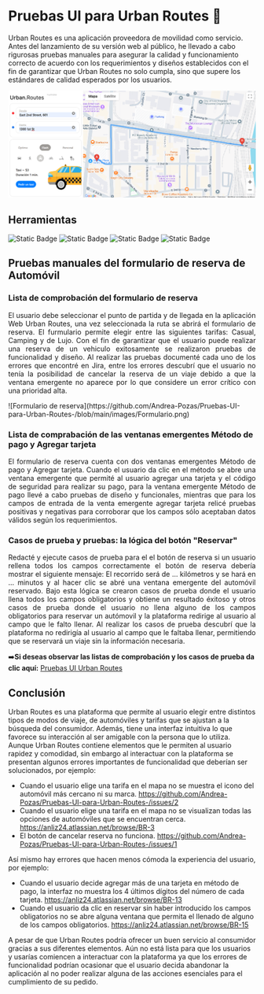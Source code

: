 # Pruebas UI para Urban Routes :taxi:
Urban Routes es una aplicación proveedora de movilidad como servicio. Antes del lanzamiento de su versión web al público, he llevado a cabo rigurosas pruebas manuales para asegurar la calidad y funcionamiento correcto de acuerdo con los requerimientos y diseños establecidos con el fin de garantizar que Urban Routes no solo cumpla, sino que supere los estándares de calidad esperados por los usuarios.

![Urban Routes Web](https://github.com/Andrea-Pozas/Pruebas-UI-para-Urban-Routes-/blob/main/images/Urban%20Routes.png)

## Herramientas
![Static Badge](https://img.shields.io/badge/Excel-black?style=for-the-badge&logoColor=white&color=%233CB371) ![Static Badge](https://img.shields.io/badge/Jira-%230052CC?style=for-the-badge) ![Static Badge](https://img.shields.io/badge/Figma-%23F24E1E?style=for-the-badge) ![Static Badge](https://img.shields.io/badge/DevTools-black?style=for-the-badge)




## Pruebas manuales del formulario de reserva de Automóvil 

### Lista de comprobación del formulario de reserva
<p align="justify">
El usuario debe seleccionar el punto de partida y de llegada en la aplicación Web Urban Routes, una vez seleccionada la ruta se abrirá el formulario de reserva. El furmulario permite elegir entre las siguientes tarifas: Casual, Camping y de Lujo. Con el fin de garantizar que el usuario puede realizar una reserva de un vehiculo exitosamente se realizaron pruebas de funcionalidad y diseño. Al realizar las pruebas documenté cada uno de los errores que encontré en Jira, entre los errores descubrí que el usuario no tenía la posibilidad de cancelar la reserva de un viaje debido a que la ventana emergente no aparece por lo que considere un error crítico con una prioridad alta. 
</p>
![Formulario de reserva](https://github.com/Andrea-Pozas/Pruebas-UI-para-Urban-Routes-/blob/main/images/Formulario.png)

### Lista de comprabación de las ventanas emergentes Método de pago y Agregar tarjeta
<p align="justify"> El formulario de reserva cuenta con dos ventanas emergentes Método de pago y Agregar tarjeta. Cuando el usuario da clic en el método se abre una ventana emergente que permité al usuario agregar una tarjeta y el código de seguridad para realizar su pago, para la ventana emergente Método de pago llevé a cabo pruebas de diseño y funcionales, mientras que para los campos de entrada de la venta emergente agregar tarjeta relicé pruebas positivas y negativas para corroborar que los campos sólo aceptaban datos válidos según los requerimientos. </p>


### Casos de prueba y pruebas: la lógica del botón "Reservar"
<p align="justify"> Redacté y ejecute casos de prueba para el el botón de reserva si un usuario rellena todos los campos correctamente el botón de reserva debería mostrar el siguiente mensaje: El recorrido será de ... kilómetros y se hará en ... minutos y al hacer clic se abré una ventana emergente del automóvil reservado. Bajo esta lógica se crearon casos de prueba donde el usuario llena todos los campos obligatorios y obtiene un resultado éxitoso y otros casos de prueba donde el usuario no llena alguno de los campos obligatorios para reservar un autómovil y la plataforma redirige al usuario al campo que le falto llenar. Al realizar los casos de prueba descubrí que la plataforma no redirigía al usuario al campo que le faltaba llenar, permitiendo que se reservará un viaje sin la información necesaria.  </p>


:arrow_right:__Si deseas observar las listas de comprobación y los casos de prueba da clic aquí:__ [Pruebas UI Urban Routes](https://docs.google.com/spreadsheets/d/11OqDTIItugfeixfS3mfHmcMZ1DH8We9T/edit?usp=sharing&ouid=103915261935983096380&rtpof=true&sd=true)

## Conclusión 
Urban Routes es una plataforma que permite al usuario elegir entre distintos tipos de modos de viaje, de automóviles y tarifas que se ajustan a la búsqueda del consumidor. Además, tiene una interfaz intuitiva lo que favorece su interacción al ser amigable con la persona que lo utiliza. 
 Aunque Urban Routes contiene elementos que le permiten al usuario rapidez y comodidad, sin embargo al interactuar con la plataforma se presentan algunos errores importantes de funcionalidad que deberían ser solucionados, por ejemplo: 
- Cuando el usuario elige una tarifa en el mapa no se muestra el icono del automóvil más cercano ni su marca. https://github.com/Andrea-Pozas/Pruebas-UI-para-Urban-Routes-/issues/2
- Cuando el usuario elige una tarifa en el mapa no se visualizan todas las opciones de automóviles que se encuentran cerca. https://anliz24.atlassian.net/browse/BR-3 
- El botón de cancelar reserva no funciona. https://github.com/Andrea-Pozas/Pruebas-UI-para-Urban-Routes-/issues/1

Así mismo hay errores que hacen menos cómoda la experiencia del usuario, por ejemplo: 
- Cuando el usuario decide agregar más de una tarjeta en método de pago, la interfaz no muestra los 4 últimos dígitos del número de cada tarjeta. https://anliz24.atlassian.net/browse/BR-13 
- Cuando el usuario da clic en reservar sin haber introducido los campos obligatorios no se abre alguna ventana que permita el llenado de alguno de los campos obligatorios. https://anliz24.atlassian.net/browse/BR-15

A pesar de que Urban Routes podría ofrecer un buen servicio al consumidor gracias a sus diferentes elementos. Aún no está lista para que los usuarios y usarías comiencen a interactuar con la plataforma ya que los errores de funcionalidad podrían ocasionar que el usuario decida abandonar la aplicación al no poder realizar alguna de las acciones esenciales para el cumplimiento de su pedido.

